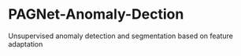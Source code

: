 # PAGNet-Anomaly-Dection
 Unsupervised anomaly detection and segmentation based on feature adaptation
